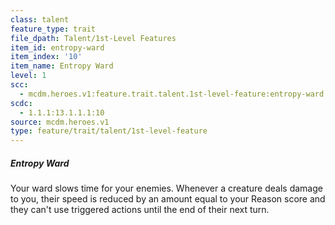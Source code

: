 ```yaml
---
class: talent
feature_type: trait
file_dpath: Talent/1st-Level Features
item_id: entropy-ward
item_index: '10'
item_name: Entropy Ward
level: 1
scc:
  - mcdm.heroes.v1:feature.trait.talent.1st-level-feature:entropy-ward
scdc:
  - 1.1.1:13.1.1.1:10
source: mcdm.heroes.v1
type: feature/trait/talent/1st-level-feature
---
```


##### Entropy Ward

Your ward slows time for your enemies. Whenever a creature deals damage to you, their speed is reduced by an amount equal to your Reason score and they can't use triggered actions until the end of their next turn.
